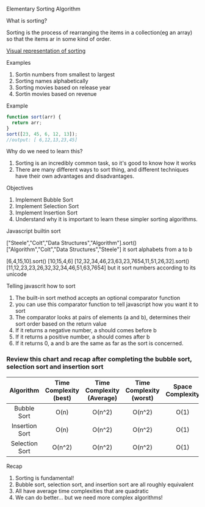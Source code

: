 Elementary Sorting Algorithm

What is sorting?

Sorting is the process of rearranging the items in a collection(eg an array) so that the items ar in some kind of order.

[Visual representation of sorting](https://visualgo.net/en/sorting)

Examples

1. Sortin numbers from smallest to largest
2. Sorting names alphabetically
3. Sorting movies based on release year
4. Sortin movies based on revenue

Example

```javascript
function sort(arr) {
  return arr;
}
sort([23, 45, 6, 12, 13]);
//output: [ 6,12,13,23,45]
```

Why do we need to learn this?

1. Sorting is an incredibly common task, so it's good to know how it works
2. There are many different ways to sort thing, and different techniques have their own advantages and disadvantages.

Objectives

1. Implement Bubble Sort
2. Implement Selection Sort
3. Implement Insertion Sort
4. Understand why it is important to learn these simpler sorting algorithms.

Javascript builtin sort

["Steele","Colt","Data Structures","Algorithm"].sort()
["Algorithm","Colt","Data Structures","Steele"]
it sort alphabets from a to b

[6,4,15,10].sort()
[10,15,4,6]
[12,32,34,46,23,63,23,7654,11,51,26,32].sort()
[11,12,23,23,26,32,32,34,46,51,63,7654]
but it sort numbers according to its unicode

Telling javascrit how to sort

1. The built-in sort method accepts an optional comparator function
2. you can use this comparator function to tell javascript how you want it to sort
3. The comparator looks at pairs of elements (a and b), determines their sort order based on the return value
4. If it returns a negative number, a should comes before b
5. If it returns a positive number, a should comes after b
6. If it returns 0, a and b are the same as far as the sort is concerned.

### Review this chart and recap after completing the bubble sort, selection sort and insertion sort

|   Algorithm    | Time Complexity (best) | Time Complexity (Average) | Time Complexity (worst) | Space Complexity |
| :------------: | :--------------------: | :-----------------------: | :---------------------: | :--------------: |
|  Bubble Sort   |          O(n)          |          O(n^2)           |         O(n^2)          |       O(1)       |
| Insertion Sort |          O(n)          |          O(n^2)           |         O(n^2)          |       O(1)       |
| Selection Sort |         O(n^2)         |          O(n^2)           |         O(n^2)          |       O(1)       |

Recap

1. Sorting is fundamental!
2. Bubble sort, selection sort, and insertion sort are all roughly equivalent
3. All have average time complexities that are quadratic
4. We can do better... but we need more complex algorithms!

